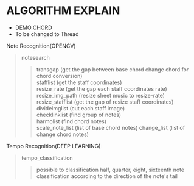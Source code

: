 # ALGORITHM EXPLAIN   
* [DEMO CHORD](https://github.com/yklim1/Ourchord/blob/master/01_ALGORITHM/demo_0712.py)
* To be changed to Thread     

Note Recognition(OPENCV)   
> notesearch  
>> transgap (get the gap between base chord change chord for chord conversion)   
>> stafflist (get the staff coordinates)    
>> resize_rate (get the gap each staff coordinates rate)   
>> resize_img_path (resize sheet music to resize-rate)   
>> resize_stafflist (get the gap of resize staff coordinates)   
>> divideimglist (cut each staff image)   
>> checklinklist (find group of notes)   
>> harmolist (find chord notes)   
>> scale_note_list (list of base chord notes)
>> change_list (list of change chord notes)

Tempo Recognition(DEEP LEARNING)
> tempo_classification   
>> possible to classification half, quarter, eight, sixteenth note    
>> classification according to the direction of the note's tail   

 
